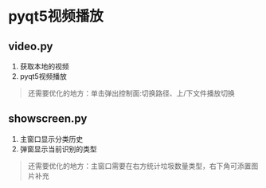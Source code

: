 # pyqt5视频播放

## video.py

1. 获取本地的视频
2. pyqt5视频播放

> 还需要优化的地方：单击弹出控制面:切换路径、上/下文件播放切换

## showscreen.py

1. 主窗口显示分类历史
2. 弹窗显示当前识别的类型

> 还需要优化的地方：主窗口需要在右方统计垃圾数量类型，右下角可添置图片补充
